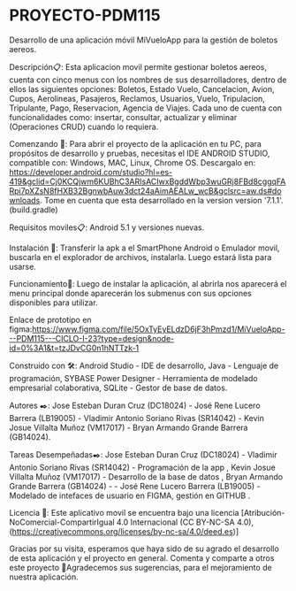 # PROYECTO-PDM115
Desarrollo de una aplicación móvil MiVueloApp para la gestión de boletos aereos.

Descripción📋: Esta aplicacion movil permite gestionar boletos aereos, cuenta con cinco menus con los nombres de sus desarrolladores, dentro de ellos las siguientes opciones: Boletos, Estado Vuelo, Cancelacion, Avion,
Cupos, Aerolineas, Pasajeros, Reclamos, Usuarios, Vuelo, Tripulacion, Tripulante, Pago, Reservacion, Agencia de Viajes. Cada uno de cuenta con funcionalidades como: insertar, consultar, actualizar y eliminar (Operaciones CRUD) cuando lo requiera. 

Comenzando 🚀: Para abrir el proyecto de la aplicación en tu PC, para propósitos de desarrollo y pruebas, necesitas el IDE ANDROID STUDIO, compatible con: Windows, MAC, Linux, Chrome OS. Descargalo en: https://developer.android.com/studio?hl=es-419&gclid=Cj0KCQjwm6KUBhC3ARIsACIwxBgddWbp3wuGRj8FBd8cggqFARpi7pXZsN8fHXB32BgnwbAuw3dct24aAimAEALw_wcB&gclsrc=aw.ds#downloads. Tome en cuenta que esta desarrollado en la version version '7.1.1'. (build.gradle)


Requisitos moviles📋: Android 5.1 y versiones nuevas.


Instalación 🔧: Transferir la apk a el SmartPhone Android o Emulador movil, buscarla en el explorador de archivos, instalarla. Luego estará lista para usarse.


Funcionamiento🔧: Luego de instalar la aplicación, al abrirla nos aparecerá el menu principal donde aparecerán los submenus con sus opciones disponibles para utilizar.


Enlace de prototipo en figma:https://www.figma.com/file/5OxTyEyELdzD6jF3hPmzd1/MiVueloApp---PDM115---CICLO-I-23?type=design&node-id=0%3A1&t=tzJDvCG0n1hNTTzk-1


Construido con 🛠️: Android Studio - IDE de desarrollo, Java - Lenguaje de programación, SYBASE Power Designer - Herramienta de modelado empresarial colaborativa, SQLite - Gestor de base de datos.


Autores ✒️: Jose Esteban Duran Cruz (DC18024) - José Rene Lucero Barrera (LB19005) - Vladimir Antonio Soriano Rivas (SR14042) - Kevin Josue Villalta Muñoz (VM17017) - Bryan Armando Grande Barrera (GB14024).


Tareas Desempeñadas✒️: Jose Esteban Duran Cruz (DC18024) - Vladimir Antonio Soriano Rivas (SR14042) - Programación de la app , 
Kevin Josue Villalta Muñoz (VM17017) - Desarrollo de la base de datos , 
Bryan Armando Grande Barrera (GB14024) - - José Rene Lucero Barrera (LB19005) - Modelado de intefaces de usuario en FIGMA, gestión en GITHUB .


Licencia 📄: Este aplicativo movil se encuentra bajo una licencia [Atribución-NoComercial-CompartirIgual 4.0 Internacional (CC BY-NC-SA 4.0),(https://creativecommons.org/licenses/by-nc-sa/4.0/deed.es)]


Gracias por su visita, esperamos que haya sido de su agrado el desarrollo de esta aplicación y el proyecto en general.
Comenta y comparte a otros este proyecto 📢Agradecemos sus sugerencias, para el mejoramiento de nuestra aplicación.
